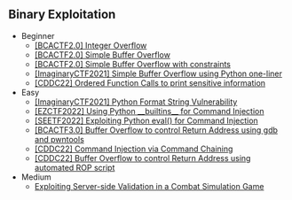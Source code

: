 ## Binary Exploitation
- Beginner
  - [[BCACTF2.0] Integer Overflow](https://github.com/Rookie441/CTF/blob/main/Storage/Writeups/BCACTF2.0_Writeup.md#bca-mart)
  - [[BCACTF2.0] Simple Buffer Overflow](https://github.com/Rookie441/CTF/blob/main/Storage/Writeups/BCACTF2.0_Writeup.md#honors-abcs)
  - [[BCACTF2.0] Simple Buffer Overflow with constraints](https://github.com/Rookie441/CTF/blob/main/Storage/Writeups/BCACTF2.0_Writeup.md#ap-abcs)
  - [[ImaginaryCTF2021] Simple Buffer Overflow using Python one-liner](https://github.com/Rookie441/CTF/blob/main/Storage/Writeups/ImaginaryCTF2021_Writeup.md#stackoverflow)
  - [[CDDC22] Ordered Function Calls to print sensitive information](https://github.com/Rookie441/CTF/blob/main/Storage/Writeups/CDDC22_Writeup.md#uninitialized)
- Easy
  - [[ImaginaryCTF2021] Python Format String Vulnerability](https://github.com/Rookie441/CTF/blob/main/Storage/Writeups/ImaginaryCTF2021_Writeup.md#formatting)
  - [[EZCTF2022] Using Python \_\_builtins_\_ for Command Injection](https://github.com/Rookie441/CTF/blob/main/Storage/Writeups/EZCTF2022_Writeup.md#save-peach)
  - [[SEETF2022] Exploiting Python eval() for Command Injection](https://github.com/Rookie441/CTF/blob/main/Storage/Writeups/SEETF2022_Writeup.md#wayyang)
  - [[BCACTF3.0] Buffer Overflow to control Return Address using gdb and pwntools](https://github.com/Rookie441/CTF/blob/main/Storage/Writeups/BCACTF3.0_Writeup.md#jump-rope)
  - [[CDDC22] Command Injection via Command Chaining](https://github.com/Rookie441/CTF/blob/main/Storage/Writeups/CDDC22_Writeup.md#command-injection)
  - [[CDDC22] Buffer Overflow to control Return Address using automated ROP script](https://github.com/Rookie441/CTF/blob/main/Storage/Writeups/CDDC22_Writeup.md#simple-bof)
- Medium
  - [Exploiting Server-side Validation in a Combat Simulation Game](https://github.com/Rookie441/CTF/blob/main/Categories/Binary%20Exploitation/Medium/slay-the-dragon/slay-the-dragon.pdf)
